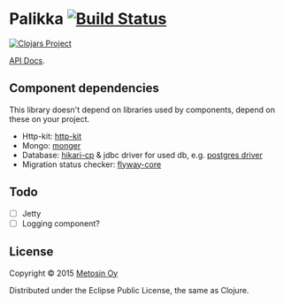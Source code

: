 # Palikka [![Build Status](https://travis-ci.org/metosin/palikka.svg?branch=master)](https://travis-ci.org/metosin/palikka)

[![Clojars Project](http://clojars.org/metosin/palikka/latest-version.svg)](http://clojars.org/metosin/palikka)

[API Docs](http://metosin.github.io/palikka/palikka.core.html).

## Component dependencies

This library doesn't depend on libraries used by components,
depend on these on your project.

- Http-kit: [http-kit](https://github.com/http-kit/http-kit)
- Mongo: [monger](https://github.com/michaelklishin/monger)
- Database: [hikari-cp](https://github.com/tomekw/hikari-cp) & jdbc driver for used db, e.g. [postgres driver](http://mvnrepository.com/artifact/org.postgresql/postgresql)
- Migration status checker: [flyway-core](http://mvnrepository.com/artifact/com.googlecode.flyway/flyway-core)

## Todo

- [ ] Jetty
- [ ] Logging component?

## License

Copyright © 2015 [Metosin Oy](http://www.metosin.fi)

Distributed under the Eclipse Public License, the same as Clojure.
